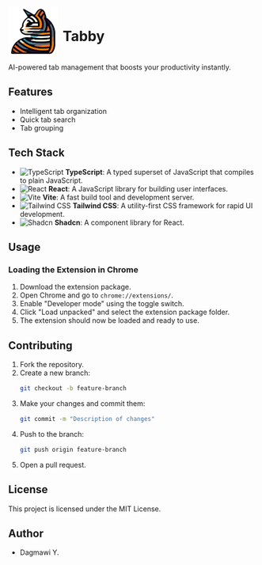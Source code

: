 <div style="display: flex; align-items: center;">
    <img src="public/tabby.png" alt="Tabby Icon" width="100" height="100" />
    <h1 style="margin-left: 10px;">Tabby</h1>
</div>

AI-powered tab management that boosts your productivity instantly.

## Features

- Intelligent tab organization
- Quick tab search
- Tab grouping


## Tech Stack

- ![TypeScript](https://img.shields.io/badge/TypeScript-007ACC?style=for-the-badge&logo=typescript&logoColor=white) **TypeScript**: A typed superset of JavaScript that compiles to plain JavaScript.
- ![React](https://img.shields.io/badge/React-20232A?style=for-the-badge&logo=react&logoColor=61DAFB) **React**: A JavaScript library for building user interfaces.
- ![Vite](https://img.shields.io/badge/Vite-646CFF?style=for-the-badge&logo=vite&logoColor=white) **Vite**: A fast build tool and development server.
- ![Tailwind CSS](https://img.shields.io/badge/Tailwind_CSS-38B2AC?style=for-the-badge&logo=tailwind-css&logoColor=white) **Tailwind CSS**: A utility-first CSS framework for rapid UI development.
- ![Shadcn](https://img.shields.io/badge/Shadcn-000000?style=for-the-badge&logo=react&logoColor=white) **Shadcn**: A component library for React.

## Usage

### Loading the Extension in Chrome

1. Download the extension package.
2. Open Chrome and go to `chrome://extensions/`.
3. Enable "Developer mode" using the toggle switch.
4. Click "Load unpacked" and select the extension package folder.
5. The extension should now be loaded and ready to use.

## Contributing

1. Fork the repository.
2. Create a new branch:
    ```sh
    git checkout -b feature-branch
    ```
3. Make your changes and commit them:
    ```sh
    git commit -m "Description of changes"
    ```
4. Push to the branch:
    ```sh
    git push origin feature-branch
    ```
5. Open a pull request.

## License

This project is licensed under the MIT License.

## Author

- Dagmawi Y.